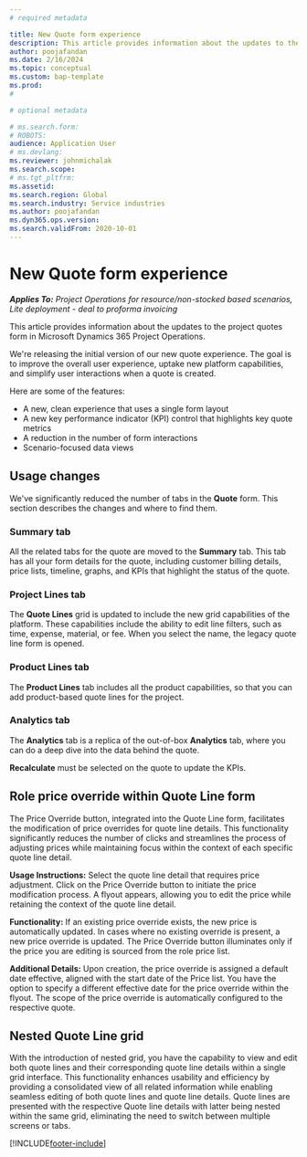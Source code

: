 ```yaml
---
# required metadata

title: New Quote form experience
description: This article provides information about the updates to the project quotes form in Microsoft Dynamics 365 Project Operations.
author: poojafandan
ms.date: 2/16/2024
ms.topic: conceptual
ms.custom: bap-template
ms.prod: 
#

# optional metadata

# ms.search.form: 
# ROBOTS: 
audience: Application User
# ms.devlang: 
ms.reviewer: johnmichalak
ms.search.scope: 
# ms.tgt_pltfrm:  
ms.assetid: 
ms.search.region: Global
ms.search.industry: Service industries
ms.author: poojafandan
ms.dyn365.ops.version: 
ms.search.validFrom: 2020-10-01
---
```

# New Quote form experience

_**Applies To:** Project Operations for resource/non-stocked based scenarios, Lite deployment - deal to proforma invoicing_

This article provides information about the updates to the project quotes form in Microsoft Dynamics 365 Project Operations.

We're releasing the initial version of our new quote experience. The goal is to improve the overall user experience, uptake new platform capabilities, and simplify user interactions when a quote is created.

Here are some of the features:

- A new, clean experience that uses a single form layout
- A new key performance indicator (KPI) control that highlights key quote metrics
- A reduction in the number of form interactions
- Scenario-focused data views

## Usage changes

We've significantly reduced the number of tabs in the **Quote** form. This section describes the changes and where to find them.

### Summary tab

All the related tabs for the quote are moved to the **Summary** tab. This tab has all your form details for the quote, including customer billing details, price lists, timeline, graphs, and KPIs that highlight the status of the quote.

### Project Lines tab

The **Quote Lines** grid is updated to include the new grid capabilities of the platform. These capabilities include the ability to edit line filters, such as time, expense, material, or fee. When you select the name, the legacy quote line form is opened.

### Product Lines tab

The **Product Lines** tab includes all the product capabilities, so that you can add product-based quote lines for the project.

### Analytics tab

The **Analytics** tab is a replica of the out-of-box **Analytics** tab, where you can do a deep dive into the data behind the quote.

**Recalculate** must be selected on the quote to update the KPIs.

## Role price override within Quote Line form
The Price Override button, integrated into the Quote Line form, facilitates the modification of price overrides for quote line details. This functionality significantly reduces the number of clicks  and streamlines the process of adjusting prices while maintaining focus within the context of each specific quote line detail.

**Usage Instructions:**
Select the quote line detail that requires price adjustment. Click on the Price Override button to initiate the price modification process. A flyout appears, allowing you to edit the price while retaining the context of the quote line detail.

**Functionality:**
If an existing price override exists, the new price is automatically updated. In cases where no existing override is present, a new price override is updated. The Price Override button illuminates only if the price you are editing is sourced from the role price list.

**Additional Details:**
Upon creation, the price override is assigned a default date effective, aligned with the start date of the Price list. You have the option to specify a different effective date for the price override within the flyout. The scope of the price override is automatically configured to the respective quote. 

## Nested Quote Line grid

With the introduction of nested grid, you have the capability to view and edit both quote lines and their corresponding quote line details within a single grid interface. This functionality enhances usability and efficiency by providing a consolidated view of all related information while enabling seamless editing of both quote lines and quote line details. Quote lines are presented with the respective Quote line details with latter being nested within the same grid, eliminating the need to switch between multiple screens or tabs.


[!INCLUDE[footer-include](../includes/footer-banner.md)]
